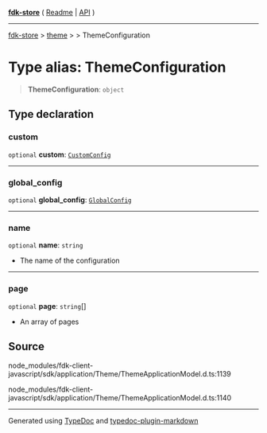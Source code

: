[**fdk-store**](../../../README.md) ( [Readme](../../../README.md) \| [API](../../../API.md) )

---

[fdk-store](../../../API.md) > [theme](../../README.md) > [<internal>](../README.md) > ThemeConfiguration

# Type alias: ThemeConfiguration

> **ThemeConfiguration**: `object`

## Type declaration

### custom

`optional` **custom**: [`CustomConfig`](type-alias.CustomConfig.md)

---

### global_config

`optional` **global_config**: [`GlobalConfig`](type-alias.GlobalConfig.md)

---

### name

`optional` **name**: `string`

- The name of the configuration

---

### page

`optional` **page**: `string`[]

- An array of pages

## Source

node_modules/fdk-client-javascript/sdk/application/Theme/ThemeApplicationModel.d.ts:1139

node_modules/fdk-client-javascript/sdk/application/Theme/ThemeApplicationModel.d.ts:1140

---

Generated using [TypeDoc](https://typedoc.org/) and [typedoc-plugin-markdown](https://www.npmjs.com/package/typedoc-plugin-markdown)
